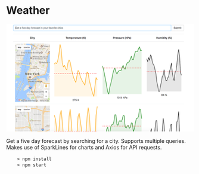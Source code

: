 # Weather

[weather]: images/weather.png
![weather]

Get a five day forecast by searching for a city. Supports multiple queries. Makes use of SparkLines for charts and Axios for API requests.


```
	> npm install
	> npm start
```
